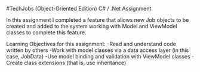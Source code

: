 #TechJobs (Object-Oriented Edition)
C# / .Net Assignment


In this assignment I completed a feature that allows new Job objects to be created and added to the system working with Model and ViewModel classes 
to complete this feature.

Learning Objectives for this assignment:
-Read and understand code written by others
-Work with model classes via a data access layer (in this case, JobData)
-Use model binding and validation with ViewModel classes
-Create class extensions (that is, use inheritance)
